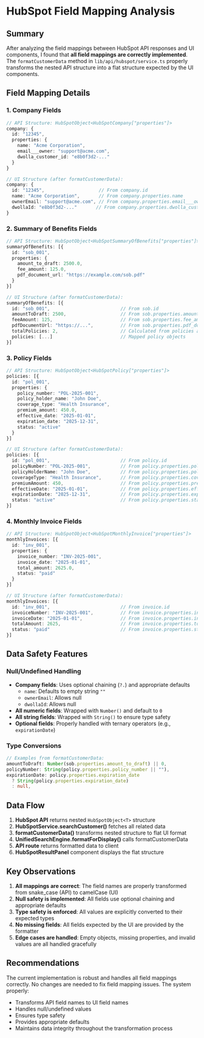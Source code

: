 # HubSpot Field Mapping Analysis

## Summary

After analyzing the field mappings between HubSpot API responses and UI components, I found that **all field mappings are correctly implemented**. The `formatCustomerData` method in `lib/api/hubspot/service.ts` properly transforms the nested API structure into a flat structure expected by the UI components.

## Field Mapping Details

### 1. Company Fields
```typescript
// API Structure: HubSpotObject<HubSpotCompany["properties"]>
company: {
  id: "12345",
  properties: {
    name: "Acme Corporation",
    email___owner: "support@acme.com",
    dwolla_customer_id: "e8b0f3d2-..."
  }
}

// UI Structure (after formatCustomerData):
company: {
  id: "12345",                    // From company.id
  name: "Acme Corporation",       // From company.properties.name
  ownerEmail: "support@acme.com", // From company.properties.email___owner
  dwollaId: "e8b0f3d2-..."       // From company.properties.dwolla_customer_id
}
```

### 2. Summary of Benefits Fields
```typescript
// API Structure: HubSpotObject<HubSpotSummaryOfBenefits["properties"]>
summaryOfBenefits: [{
  id: "sob_001",
  properties: {
    amount_to_draft: 2500.0,
    fee_amount: 125.0,
    pdf_document_url: "https://example.com/sob.pdf"
  }
}]

// UI Structure (after formatCustomerData):
summaryOfBenefits: [{
  id: "sob_001",                          // From sob.id
  amountToDraft: 2500,                    // From sob.properties.amount_to_draft
  feeAmount: 125,                         // From sob.properties.fee_amount
  pdfDocumentUrl: "https://...",          // From sob.properties.pdf_document_url
  totalPolicies: 2,                       // Calculated from policies array
  policies: [...]                         // Mapped policy objects
}]
```

### 3. Policy Fields
```typescript
// API Structure: HubSpotObject<HubSpotPolicy["properties"]>
policies: [{
  id: "pol_001",
  properties: {
    policy_number: "POL-2025-001",
    policy_holder_name: "John Doe",
    coverage_type: "Health Insurance",
    premium_amount: 450.0,
    effective_date: "2025-01-01",
    expiration_date: "2025-12-31",
    status: "active"
  }
}]

// UI Structure (after formatCustomerData):
policies: [{
  id: "pol_001",                          // From policy.id
  policyNumber: "POL-2025-001",           // From policy.properties.policy_number
  policyHolderName: "John Doe",           // From policy.properties.policy_holder_name
  coverageType: "Health Insurance",       // From policy.properties.coverage_type
  premiumAmount: 450,                     // From policy.properties.premium_amount
  effectiveDate: "2025-01-01",            // From policy.properties.effective_date
  expirationDate: "2025-12-31",           // From policy.properties.expiration_date
  status: "active"                        // From policy.properties.status
}]
```

### 4. Monthly Invoice Fields
```typescript
// API Structure: HubSpotObject<HubSpotMonthlyInvoice["properties"]>
monthlyInvoices: [{
  id: "inv_001",
  properties: {
    invoice_number: "INV-2025-001",
    invoice_date: "2025-01-01",
    total_amount: 2625.0,
    status: "paid"
  }
}]

// UI Structure (after formatCustomerData):
monthlyInvoices: [{
  id: "inv_001",                          // From invoice.id
  invoiceNumber: "INV-2025-001",          // From invoice.properties.invoice_number
  invoiceDate: "2025-01-01",              // From invoice.properties.invoice_date
  totalAmount: 2625,                      // From invoice.properties.total_amount
  status: "paid"                          // From invoice.properties.status
}]
```

## Data Safety Features

### Null/Undefined Handling
- **Company fields**: Uses optional chaining (`?.`) and appropriate defaults
  - `name`: Defaults to empty string `""`
  - `ownerEmail`: Allows null
  - `dwollaId`: Allows null
- **All numeric fields**: Wrapped with `Number()` and default to `0`
- **All string fields**: Wrapped with `String()` to ensure type safety
- **Optional fields**: Properly handled with ternary operators (e.g., `expirationDate`)

### Type Conversions
```typescript
// Examples from formatCustomerData:
amountToDraft: Number(sob.properties.amount_to_draft) || 0,
policyNumber: String(policy.properties.policy_number || ""),
expirationDate: policy.properties.expiration_date 
  ? String(policy.properties.expiration_date) 
  : null,
```

## Data Flow

1. **HubSpot API** returns nested `HubSpotObject<T>` structure
2. **HubSpotService.searchCustomer()** fetches all related data
3. **formatCustomerData()** transforms nested structure to flat UI format
4. **UnifiedSearchEngine.formatForDisplay()** calls formatCustomerData
5. **API route** returns formatted data to client
6. **HubSpotResultPanel** component displays the flat structure

## Key Observations

1. **All mappings are correct**: The field names are properly transformed from snake_case (API) to camelCase (UI)
2. **Null safety is implemented**: All fields use optional chaining and appropriate defaults
3. **Type safety is enforced**: All values are explicitly converted to their expected types
4. **No missing fields**: All fields expected by the UI are provided by the formatter
5. **Edge cases are handled**: Empty objects, missing properties, and invalid values are all handled gracefully

## Recommendations

The current implementation is robust and handles all field mappings correctly. No changes are needed to fix field mapping issues. The system properly:
- Transforms API field names to UI field names
- Handles null/undefined values
- Ensures type safety
- Provides appropriate defaults
- Maintains data integrity throughout the transformation process